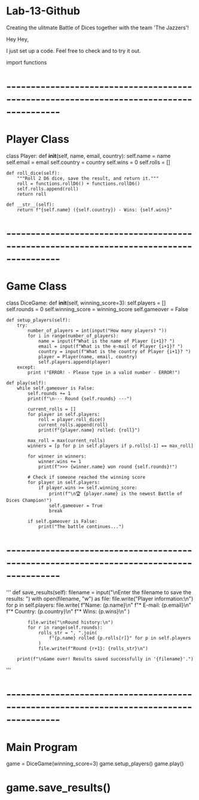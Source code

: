 # Lab-13-Github
Creating the ulitmate Battle of Dices together with the team 'The Jazzers'!


Hey Hey,

I just set up a code. Feel free to check and to try it out. 






import functions

# ---------------------------------------------------------------------------------------
# Player Class
class Player:
    def __init__(self, name, email, country):
        self.name = name
        self.email = email
        self.country = country
        self.wins = 0
        self.rolls = []

    def roll_dice(self):
        """Roll 2 D6 dice, save the result, and return it."""
        roll = functions.rollD6() + functions.rollD6()
        self.rolls.append(roll)
        return roll

    def __str__(self):
        return f"{self.name} ({self.country}) - Wins: {self.wins}"


# ---------------------------------------------------------------------------------------
# Game Class
class DiceGame:
    def __init__(self, winning_score=3):
        self.players = []
        self.rounds = 0
        self.winning_score = winning_score
        self.gameover = False

    def setup_players(self):
        try:
            number_of_players = int(input("How many players? "))
            for i in range(number_of_players):
                name = input(f"What is the name of Player {i+1}? ")
                email = input(f"What is the e-mail of Player {i+1}? ")
                country = input(f"What is the country of Player {i+1}? ")
                player = Player(name, email, country)
                self.players.append(player)
        except:
            print ("ERROR! - Please type in a valid number - ERROR!")

    def play(self):
        while self.gameover is False:
            self.rounds += 1
            print(f"\n--- Round {self.rounds} ---")

            current_rolls = []
            for player in self.players:
                roll = player.roll_dice()
                current_rolls.append(roll)
                print(f"{player.name} rolled: {roll}")

            max_roll = max(current_rolls)
            winners = [p for p in self.players if p.rolls[-1] == max_roll]

            for winner in winners:
                winner.wins += 1
                print(f">>> {winner.name} won round {self.rounds}!")

            # Check if someone reached the winning score
            for player in self.players:
                if player.wins >= self.winning_score:
                    print(f"\n🏆 {player.name} is the newest Battle of Dices Champion!")
                    self.gameover = True
                    break

            if self.gameover is False:
                print("The battle continues...")

# ---------------------------------------------------------------------------------------
'''
    def save_results(self):
        filename = input("\nEnter the filename to save the results: ")
        with open(filename, "w") as file:
            file.write("Player information:\n")
            for p in self.players:
                file.write(
                    f"Name: {p.name}\n"
                    f"* E-mail: {p.email}\n"
                    f"* Country: {p.country}\n"
                    f"* Wins: {p.wins}\n"
                )

            file.write("\nRound history:\n")
            for r in range(self.rounds):
                rolls_str = ", ".join(
                    f"{p.name} rolled {p.rolls[r]}" for p in self.players
                )
                file.write(f"Round {r+1}: {rolls_str}\n")

        print(f"\nGame over! Results saved successfully in '{filename}'.")
'''

# ---------------------------------------------------------------------------------------
# Main Program
game = DiceGame(winning_score=3)
game.setup_players()
game.play()
#   game.save_results()
